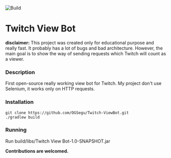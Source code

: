 ![Build](https://github.com/OGSegu/Twitch-View-Bot/workflows/Java/badge.svg)

# Twitch View Bot

__disclaimer:__ This project was created only for educational purpose and really fast. It probably has a lot of bugs and bad architecture.
However, the main goal is to show the way of sending requests which Twitch will count as a viewer.

### Description
First open-source really working view bot for Twitch. My project don't use Selenium, it works only on HTTP requests.

### Installation
``git clone https://github.com/OGSegu/Twitch-ViewBot.git``  
``./gradlew build``

### Running
Run build/libs/Twitch View Bot-1.0-SNAPSHOT.jar


__Contributions are welcomed.__
